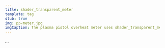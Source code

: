 ```yaml
---
title: shader_transparent_meter
template: tag
stub: true
img: pp-meter.jpg
imgCaption: The plasma pistol overheat meter uses shader_transparent_meter.
---
```

...
